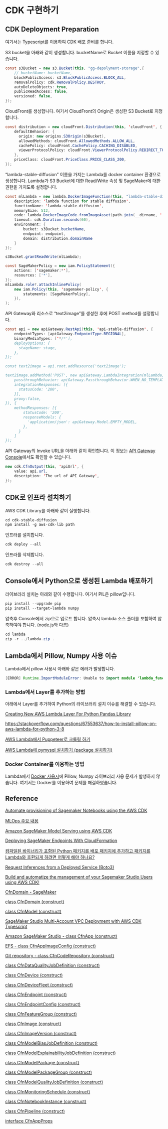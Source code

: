 # CDK 구현하기

## CDK Deployment Preparation

여기서는 Typescript를 이용하여 CDK 배포 준비를 합니다. 

S3 bucket을 아래와 같이 생성합니다. bucketName로 Bucket 이름을 지정할 수 있습니다. 

```java
const s3Bucket = new s3.Bucket(this, "gg-depolyment-storage",{
    // bucketName: bucketName,
    blockPublicAccess: s3.BlockPublicAccess.BLOCK_ALL,
    removalPolicy: cdk.RemovalPolicy.DESTROY,
    autoDeleteObjects: true,
    publicReadAccess: false,
    versioned: false,
});
```

CloudFront를 생성합니다. 여기서 CloudFront의 Origin은 생성한 S3 Bucket로 지정합니다. 

```java
const distribution = new cloudFront.Distribution(this, 'cloudfront', {
    defaultBehavior: {
      origin: new origins.S3Origin(s3Bucket),
      allowedMethods: cloudFront.AllowedMethods.ALLOW_ALL,
      cachePolicy: cloudFront.CachePolicy.CACHING_DISABLED,
      viewerProtocolPolicy: cloudFront.ViewerProtocolPolicy.REDIRECT_TO_HTTPS,
    },
    priceClass: cloudFront.PriceClass.PRICE_CLASS_200,  
});
```

“lambda-stable-diffusion” 이름을 가지는 Lambda를 docker container 환경으로 생성합니다. Lambda가 S3 Bucket에 대한 Read/Write 속성 및 SageMaker에 대한 권한을 가지도록 설정합니다. 

```java
const mlLambda = new lambda.DockerImageFunction(this, "lambda-stable-diffusion", {
    description: 'lambda function for stable diffusion',
    functionName: 'lambda-stable-diffusion',
    memorySize: 512,
    code: lambda.DockerImageCode.fromImageAsset(path.join(__dirname, '../../lambda')),
    timeout: cdk.Duration.seconds(60),
    environment: {
        bucket: s3Bucket.bucketName,
        endpoint: endpoint,
        domain: distribution.domainName
    }
}); 

s3Bucket.grantReadWrite(mlLambda);

const SageMakerPolicy = new iam.PolicyStatement({
    actions: ['sagemaker:*'],
    resources: ['*'],
});
mlLambda.role?.attachInlinePolicy(
    new iam.Policy(this, 'sagemaker-policy', {
        statements: [SageMakerPolicy],
    }),
);
```

API Gateway와 리소스로 “text2image”를 생성한 후에 POST method를 설정합니다. 

```java
const api = new apiGateway.RestApi(this, 'api-stable-diffusion', {
    endpointTypes: [apiGateway.EndpointType.REGIONAL],
    binaryMediaTypes: ['*/*'], 
    deployOptions: {
      stageName: stage,
    },
});

const text2image = api.root.addResource('text2image');

text2image.addMethod('POST', new apiGateway.LambdaIntegration(mlLambda, {
    passthroughBehavior: apiGateway.PassthroughBehavior.WHEN_NO_TEMPLATES,
    integrationResponses: [{
      statusCode: '200',
    }], 
    proxy:false, 
}), {
    methodResponses: [{
        statusCode: '200',
        responseModels: {
          'application/json': apiGateway.Model.EMPTY_MODEL,
        }, 
      }
    ]
});
```

API Gateway의 Invoke URL을 아래와 같이 확인합니다. 이 정보는 [API Gateway Console](https://ap-northeast-2.console.aws.amazon.com/apigateway/main/apis?region=ap-northeast-2)에서도 확인할 수 있습니다. 

```java
new cdk.CfnOutput(this, 'apiUrl', {
    value: api.url,
    description: 'The url of API Gateway',
});
```



## CDK로 인프라 설치하기 

AWS CDK Library를 아래와 같이 실행합니다. 

```java
cd cdk-stable-diffusion
npm install -g aws-cdk-lib path
```

인프라를 설치합니다. 

```java
cdk deploy --all
```

인프라를 삭제합니다.

```java
cdk destroy --all
```

## Console에서 Python으로 생성된 Lambda 배포하기 

라이브러리 설치는 아래와 같이 수행합니다. 여기서 PIL은 pillow입니다.

```java
pip install --upgrade pip
pip install --target=lambda numpy 
```

압축후 Console에서 zip으로 업로드 합니다. 압축시 lambda 소스 폴더를 포함하여 압축하여야 합니다. (node.js와 다름)

```java
cd lambda
zip -r ../lambda.zip .
```

## Lambda에서 Pillow, Numpy 사용 이슈

Lambda에서 pillow 사용시 아래와 같은 에러가 발생합니다. 

```java
[ERROR] Runtime.ImportModuleError: Unable to import module 'lambda_function': cannot import name '_imaging' from 'PIL' (/var/task/PIL/__init__.py)
```

### Lambda에서 Layer를 추가하는 방법 

아래에서 Layer를 추가하여 Python의 라이브러리 설치 이슈를 해결할 수 있습니다. 

[Creating New AWS Lambda Layer For Python Pandas Library](https://medium.com/@qtangs/creating-new-aws-lambda-layer-for-python-pandas-library-348b126e9f3e)

https://stackoverflow.com/questions/67553637/how-to-install-pillow-on-aws-lambda-for-python-3-8

[AWS Lambda에서 Puppeteer로 크롤링 하기](https://velog.io/@jeffyoun/AWS-Lambda%EC%97%90%EC%84%9C-Puppeteer%EB%A1%9C-%ED%81%AC%EB%A1%A4%EB%A7%81-%ED%95%98%EA%B8%B0)

[AWS Lambda에 pymysql 설치하기 (package 설치하기)](https://velog.io/@silver_bell/lambda-layer)

### Docker Container를 이용하는 방법

Lambda에서 [Docker 사용시](https://github.com/kyopark2014/stable-diffusion-api-server/blob/main/lambda/Dockerfile)에 Pillow, Numpy 라이브러리 사용 문제가 발생하지 않습니다. 여기서는 Docker를 이용하여 문제를 해결하였습니다. 

## Reference 

[Automate provisioning of Sagemaker Notebooks using the AWS CDK](https://dev.to/cremich/automate-provisioning-of-sagemaker-notebooks-using-the-aws-cdk-3p4l)

[MLOps 주요 내용](https://github.com/aws-samples/aws-ai-ml-workshop-kr/tree/master/sagemaker/recommendation/Neural-Collaborative-Filtering-On-SageMaker/3_MLOps)

[Amazon SageMaker Model Serving using AWS CDK](https://github.com/aws-samples/amazon-sagemaker-model-serving-using-aws-cdk)

[Deploying SageMaker Endpoints With CloudFormation](https://towardsdatascience.com/deploying-sagemaker-endpoints-with-cloudformation-b43f7d495640)

[컴파일된 바이너리가 포함된 Python 패키지를 배포 패키지에 추가하고 패키지를 Lambda와 호환되게 하려면 어떻게 해야 하나요?](https://aws.amazon.com/ko/premiumsupport/knowledge-center/lambda-python-package-compatible/)

[Request Inferences from a Deployed Service (Boto3)](https://docs.aws.amazon.com/sagemaker/latest/dg/neo-requests-boto3.html)

[Build and automatize the management of your Sagemaker Studio Users using AWS CDK!](https://github.com/comeddy/aws-cdk-sagemaker-studio)

[CfnDomain - SageMaker](https://docs.aws.amazon.com/cdk/api/v1/docs/@aws-cdk_aws-sagemaker.CfnDomain.html)

[class CfnDomain (construct)](https://docs.aws.amazon.com/cdk/api/v1/docs/@aws-cdk_aws-sagemaker.CfnDomain.html)

[class CfnModel (construct)](https://docs.aws.amazon.com/cdk/api/v1/docs/@aws-cdk_aws-sagemaker.CfnModel.html)

[SageMaker Studio Multi-Account VPC Deployment with AWS CDK Typescript](https://medium.com/@ramgvittal/sagemaker-studio-multi-account-vpc-deployment-with-aws-cdk-typescript-5813a78854f5)


[Amazon SageMaker Studio - class CfnApp (construct)](https://docs.aws.amazon.com/cdk/api/v1/docs/@aws-cdk_aws-sagemaker.CfnApp.html)

[EFS - class CfnAppImageConfig (construct)](https://docs.aws.amazon.com/cdk/api/v1/docs/@aws-cdk_aws-sagemaker.CfnAppImageConfig.html)

[Git repository - class CfnCodeRepository (construct)](https://docs.aws.amazon.com/cdk/api/v1/docs/@aws-cdk_aws-sagemaker.CfnCodeRepository.html)

[class CfnDataQualityJobDefinition (construct)](https://docs.aws.amazon.com/cdk/api/v1/docs/@aws-cdk_aws-sagemaker.CfnDataQualityJobDefinition.html)

[class CfnDevice (construct)](https://docs.aws.amazon.com/cdk/api/v1/docs/@aws-cdk_aws-sagemaker.CfnDevice.html)

[class CfnDeviceFleet (construct)](https://docs.aws.amazon.com/cdk/api/v1/docs/@aws-cdk_aws-sagemaker.CfnDeviceFleet.html)


[class CfnEndpoint (construct)](https://docs.aws.amazon.com/cdk/api/v1/docs/@aws-cdk_aws-sagemaker.CfnEndpoint.html)

[class CfnEndpointConfig (construct)](https://docs.aws.amazon.com/cdk/api/v1/docs/@aws-cdk_aws-sagemaker.CfnEndpointConfig.html)

[class CfnFeatureGroup (construct)](https://docs.aws.amazon.com/cdk/api/v1/docs/@aws-cdk_aws-sagemaker.CfnFeatureGroup.html)

[class CfnImage (construct)](https://docs.aws.amazon.com/cdk/api/v1/docs/@aws-cdk_aws-sagemaker.CfnImage.html)

[class CfnImageVersion (construct)](https://docs.aws.amazon.com/cdk/api/v1/docs/@aws-cdk_aws-sagemaker.CfnImageVersion.html)

[class CfnModelBiasJobDefinition (construct)](https://docs.aws.amazon.com/cdk/api/v1/docs/@aws-cdk_aws-sagemaker.CfnModelBiasJobDefinition.html)

[class CfnModelExplainabilityJobDefinition (construct)](https://docs.aws.amazon.com/cdk/api/v1/docs/@aws-cdk_aws-sagemaker.CfnModelExplainabilityJobDefinition.html)

[class CfnModelPackage (construct)](https://docs.aws.amazon.com/cdk/api/v1/docs/@aws-cdk_aws-sagemaker.CfnModelPackage.html)

[class CfnModelPackageGroup (construct)](https://docs.aws.amazon.com/cdk/api/v1/docs/@aws-cdk_aws-sagemaker.CfnModelPackageGroup.html)

[class CfnModelQualityJobDefinition (construct)](https://docs.aws.amazon.com/cdk/api/v1/docs/@aws-cdk_aws-sagemaker.CfnModelQualityJobDefinition.html)

[class CfnMonitoringSchedule (construct)](https://docs.aws.amazon.com/cdk/api/v1/docs/@aws-cdk_aws-sagemaker.CfnMonitoringSchedule.html)

[class CfnNotebookInstance (construct)](https://docs.aws.amazon.com/cdk/api/v1/docs/@aws-cdk_aws-sagemaker.CfnNotebookInstance.html)

[class CfnPipeline (construct)](https://docs.aws.amazon.com/cdk/api/v1/docs/@aws-cdk_aws-sagemaker.CfnPipeline.html)

[interface CfnAppProps](https://docs.aws.amazon.com/cdk/api/v1/docs/@aws-cdk_aws-sagemaker.CfnAppProps.html)



